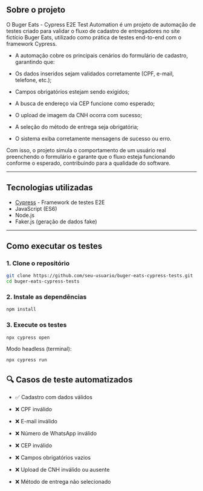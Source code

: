 
##  Sobre o projeto
O Buger Eats - Cypress E2E Test Automation é um projeto de automação de testes criado para validar o fluxo de cadastro de entregadores no site fictício Buger Eats, utilizado como prática de testes end-to-end com o framework Cypress.

- A automação cobre os principais cenários do formulário de cadastro, garantindo que:

- Os dados inseridos sejam validados corretamente (CPF, e-mail, telefone, etc.);

- Campos obrigatórios estejam sendo exigidos;

- A busca de endereço via CEP funcione como esperado;

- O upload de imagem da CNH ocorra com sucesso;

- A seleção do método de entrega seja obrigatória;

- O sistema exiba corretamente mensagens de sucesso ou erro.

Com isso, o projeto simula o comportamento de um usuário real preenchendo o formulário e garante que o fluxo esteja funcionando conforme o esperado, contribuindo para a qualidade do software.

---

##  Tecnologias utilizadas

- [Cypress](https://www.cypress.io/) - Framework de testes E2E
- JavaScript (ES6)
- Node.js
- Faker.js (geração de dados fake)


---

##  Como executar os testes

### 1. Clone o repositório

```bash
git clone https://github.com/seu-usuario/buger-eats-cypress-tests.git
cd buger-eats-cypress-tests
```
### 2.  Instale as dependências

```bash
npm install
```
### 3. Execute os testes

```bash
npx cypress open

```
Modo headless (terminal):
```bash
npx cypress run
```

## 🔍 Casos de teste automatizados
- ✅ Cadastro com dados válidos

- ❌ CPF inválido

- ❌ E-mail inválido

- ❌ Número de WhatsApp inválido

- ❌ CEP inválido

- ❌ Campos obrigatórios vazios

- ❌ Upload de CNH inválido ou ausente

- ❌ Método de entrega não selecionado
